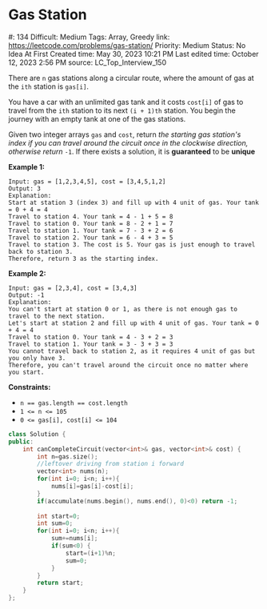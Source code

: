 # Gas Station

#: 134
Difficult: Medium
Tags: Array, Greedy
link: https://leetcode.com/problems/gas-station/
Priority: Medium
Status: No Idea At First
Created time: May 30, 2023 10:21 PM
Last edited time: October 12, 2023 2:56 PM
source: LC_Top_Interview_150

There are `n` gas stations along a circular route, where the amount of gas at the `ith` station is `gas[i]`.

You have a car with an unlimited gas tank and it costs `cost[i]` of gas to travel from the `ith` station to its next `(i + 1)th` station. You begin the journey with an empty tank at one of the gas stations.

Given two integer arrays `gas` and `cost`, return *the starting gas station's index if you can travel around the circuit once in the clockwise direction, otherwise return* `-1`. If there exists a solution, it is **guaranteed** to be **unique**

**Example 1:**

```
Input: gas = [1,2,3,4,5], cost = [3,4,5,1,2]
Output: 3
Explanation:
Start at station 3 (index 3) and fill up with 4 unit of gas. Your tank = 0 + 4 = 4
Travel to station 4. Your tank = 4 - 1 + 5 = 8
Travel to station 0. Your tank = 8 - 2 + 1 = 7
Travel to station 1. Your tank = 7 - 3 + 2 = 6
Travel to station 2. Your tank = 6 - 4 + 3 = 5
Travel to station 3. The cost is 5. Your gas is just enough to travel back to station 3.
Therefore, return 3 as the starting index.

```

**Example 2:**

```
Input: gas = [2,3,4], cost = [3,4,3]
Output: -1
Explanation:
You can't start at station 0 or 1, as there is not enough gas to travel to the next station.
Let's start at station 2 and fill up with 4 unit of gas. Your tank = 0 + 4 = 4
Travel to station 0. Your tank = 4 - 3 + 2 = 3
Travel to station 1. Your tank = 3 - 3 + 3 = 3
You cannot travel back to station 2, as it requires 4 unit of gas but you only have 3.
Therefore, you can't travel around the circuit once no matter where you start.

```

**Constraints:**

- `n == gas.length == cost.length`
- `1 <= n <= 105`
- `0 <= gas[i], cost[i] <= 104`

```cpp
class Solution {
public:
    int canCompleteCircuit(vector<int>& gas, vector<int>& cost) {
        int n=gas.size();
        //leftover driving from station i forward
        vector<int> nums(n);
        for(int i=0; i<n; i++){
            nums[i]=gas[i]-cost[i];
        }
        if(accumulate(nums.begin(), nums.end(), 0)<0) return -1;
        
        int start=0;
        int sum=0;
        for(int i=0; i<n; i++){
            sum+=nums[i];
            if(sum<0) {
                start=(i+1)%n;
                sum=0;
            }
        }
        return start;
    }
};
```